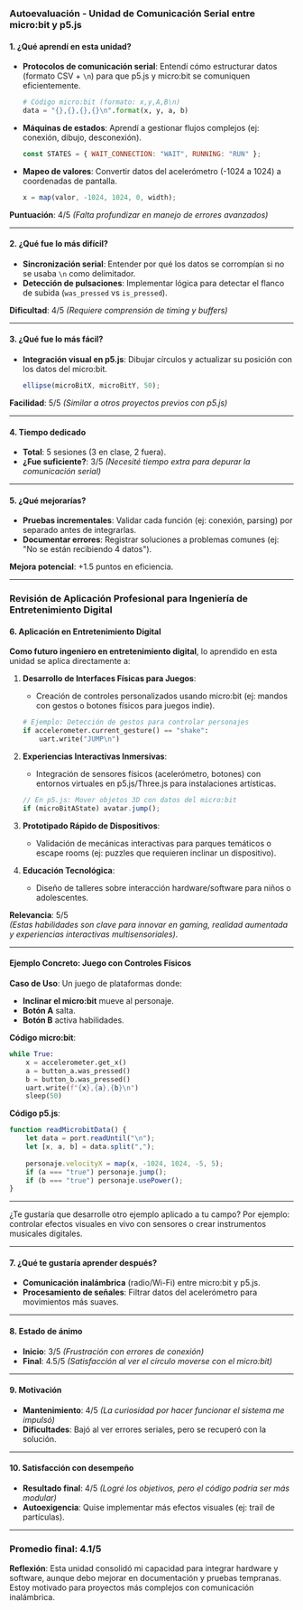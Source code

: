 ### **Autoevaluación - Unidad de Comunicación Serial entre micro:bit y p5.js**  

#### **1. ¿Qué aprendí en esta unidad?**  
- **Protocolos de comunicación serial**: Entendí cómo estructurar datos (formato CSV + `\n`) para que p5.js y micro:bit se comuniquen eficientemente.  
  ```python
  # Código micro:bit (formato: x,y,A,B\n)
  data = "{},{},{},{}\n".format(x, y, a, b)
  ```
- **Máquinas de estados**: Aprendí a gestionar flujos complejos (ej: conexión, dibujo, desconexión).  
  ```javascript
  const STATES = { WAIT_CONNECTION: "WAIT", RUNNING: "RUN" };
  ```
- **Mapeo de valores**: Convertir datos del acelerómetro (-1024 a 1024) a coordenadas de pantalla.  
  ```javascript
  x = map(valor, -1024, 1024, 0, width);
  ```

**Puntuación**: 4/5 *(Falta profundizar en manejo de errores avanzados)*  

---

#### **2. ¿Qué fue lo más difícil?**  
- **Sincronización serial**: Entender por qué los datos se corrompían si no se usaba `\n` como delimitador.  
- **Detección de pulsaciones**: Implementar lógica para detectar el flanco de subida (`was_pressed` vs `is_pressed`).  

**Dificultad**: 4/5 *(Requiere comprensión de timing y buffers)*  

---

#### **3. ¿Qué fue lo más fácil?**  
- **Integración visual en p5.js**: Dibujar círculos y actualizar su posición con los datos del micro:bit.  
  ```javascript
  ellipse(microBitX, microBitY, 50);
  ```
**Facilidad**: 5/5 *(Similar a otros proyectos previos con p5.js)*  

---

#### **4. Tiempo dedicado**  
- **Total**: 5 sesiones (3 en clase, 2 fuera).  
- **¿Fue suficiente?**: 3/5 *(Necesité tiempo extra para depurar la comunicación serial)*  

---

#### **5. ¿Qué mejorarías?**  
- **Pruebas incrementales**: Validar cada función (ej: conexión, parsing) por separado antes de integrarlas.  
- **Documentar errores**: Registrar soluciones a problemas comunes (ej: "No se están recibiendo 4 datos").  

**Mejora potencial**: +1.5 puntos en eficiencia.  

---
### **Revisión de Aplicación Profesional para Ingeniería de Entretenimiento Digital**  

#### **6. Aplicación en Entretenimiento Digital**  
**Como futuro ingeniero en entretenimiento digital**, lo aprendido en esta unidad se aplica directamente a:  

1. **Desarrollo de Interfaces Físicas para Juegos**:  
   - Creación de controles personalizados usando micro:bit (ej: mandos con gestos o botones físicos para juegos indie).  
   ```python
   # Ejemplo: Detección de gestos para controlar personajes
   if accelerometer.current_gesture() == "shake":
       uart.write("JUMP\n")
   ```

2. **Experiencias Interactivas Inmersivas**:  
   - Integración de sensores físicos (acelerómetro, botones) con entornos virtuales en p5.js/Three.js para instalaciones artísticas.  
   ```javascript
   // En p5.js: Mover objetos 3D con datos del micro:bit
   if (microBitAState) avatar.jump(); 
   ```

3. **Prototipado Rápido de Dispositivos**:  
   - Validación de mecánicas interactivas para parques temáticos o escape rooms (ej: puzzles que requieren inclinar un dispositivo).  

4. **Educación Tecnológica**:  
   - Diseño de talleres sobre interacción hardware/software para niños o adolescentes.  

**Relevancia**: 5/5  
*(Estas habilidades son clave para innovar en gaming, realidad aumentada y experiencias interactivas multisensoriales)*.  

---

#### **Ejemplo Concreto: Juego con Controles Físicos**  
**Caso de Uso**: Un juego de plataformas donde:  
- **Inclinar el micro:bit** mueve al personaje.  
- **Botón A** salta.  
- **Botón B** activa habilidades.  

**Código micro:bit**:  
```python
while True:
    x = accelerometer.get_x()
    a = button_a.was_pressed()
    b = button_b.was_pressed()
    uart.write(f"{x},{a},{b}\n")
    sleep(50)
```

**Código p5.js**:  
```javascript
function readMicrobitData() {
    let data = port.readUntil("\n");
    let [x, a, b] = data.split(",");
    
    personaje.velocityX = map(x, -1024, 1024, -5, 5);
    if (a === "true") personaje.jump();
    if (b === "true") personaje.usePower();
}
```

---

¿Te gustaría que desarrolle otro ejemplo aplicado a tu campo? Por ejemplo: controlar efectos visuales en vivo con sensores o crear instrumentos musicales digitales.

---

#### **7. ¿Qué te gustaría aprender después?**  
- **Comunicación inalámbrica** (radio/Wi-Fi) entre micro:bit y p5.js.  
- **Procesamiento de señales**: Filtrar datos del acelerómetro para movimientos más suaves.  

---

#### **8. Estado de ánimo**  
- **Inicio**: 3/5 *(Frustración con errores de conexión)*  
- **Final**: 4.5/5 *(Satisfacción al ver el círculo moverse con el micro:bit)*  

---

#### **9. Motivación**  
- **Mantenimiento**: 4/5 *(La curiosidad por hacer funcionar el sistema me impulsó)*  
- **Dificultades**: Bajó al ver errores seriales, pero se recuperó con la solución.  

---

#### **10. Satisfacción con desempeño**  
- **Resultado final**: 4/5 *(Logré los objetivos, pero el código podría ser más modular)*  
- **Autoexigencia**: Quise implementar más efectos visuales (ej: trail de partículas).  

---

### **Promedio final**: 4.1/5  
**Reflexión**: Esta unidad consolidó mi capacidad para integrar hardware y software, aunque debo mejorar en documentación y pruebas tempranas. Estoy motivado para proyectos más complejos con comunicación inalámbrica.  

